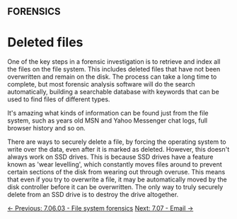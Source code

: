 ## FORENSICS

# Deleted files

One of the
key steps in a forensic investigation is to retrieve and index all the
files on the file system. This includes deleted files that have not been
 overwritten and remain on the disk. The process can take a long time to
 complete, but most forensic analysis software will do the search
automatically, building a searchable database with keywords that can be
used to find files of different types.

It's amazing what kinds of information can be found just from the
file system, such as years old MSN and Yahoo Messenger chat logs, full
browser history and so on.

There are ways to securely delete a file, by forcing the operating
system to write over the data, even after it is marked as deleted.
However, this doesn't always work on SSD drives. This is because SSD
drives have a feature known as 'wear levelling', which constantly moves
files around to prevent certain sections of the disk from wearing out
through overuse. This means that even if you try to overwrite a file, it
 may be automatically moved by the disk controller before it can be
overwritten. The only way to truly securely delete from an SSD drive is
to destroy the drive altogether.

[← Previous: 7.06.03 - File system forensics](https://play.cyberstart.com/field-manual/93317250-fde1-11ec-b939-0242ac120002)
[Next: 7.07 - Email →](https://play.cyberstart.com/field-manual/a1de3266-fde1-11ec-b939-0242ac120002)
